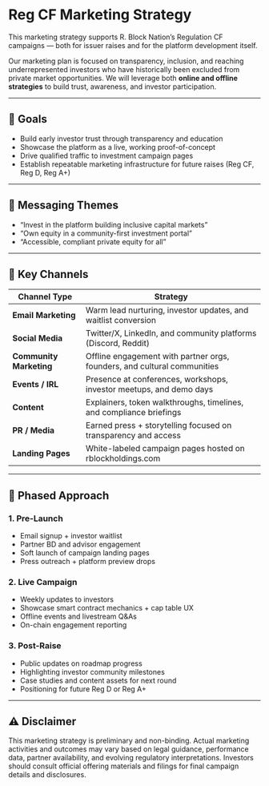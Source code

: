 # Reg CF Marketing Strategy

This marketing strategy supports R. Block Nation’s Regulation CF campaigns — both for issuer raises and for the platform development itself.

Our marketing plan is focused on transparency, inclusion, and reaching underrepresented investors who have historically been excluded from private market opportunities. We will leverage both **online and offline strategies** to build trust, awareness, and investor participation.

---

## 🎯 Goals

- Build early investor trust through transparency and education
- Showcase the platform as a live, working proof-of-concept
- Drive qualified traffic to investment campaign pages
- Establish repeatable marketing infrastructure for future raises (Reg CF, Reg D, Reg A+)

---

## 📢 Messaging Themes

- “Invest in the platform building inclusive capital markets”
- “Own equity in a community-first investment portal”
- “Accessible, compliant private equity for all”

---

## 📡 Key Channels

| Channel Type         | Strategy                                                                 |
|----------------------|--------------------------------------------------------------------------|
| **Email Marketing**  | Warm lead nurturing, investor updates, and waitlist conversion           |
| **Social Media**     | Twitter/X, LinkedIn, and community platforms (Discord, Reddit)           |
| **Community Marketing** | Offline engagement with partner orgs, founders, and cultural communities |
| **Events / IRL**     | Presence at conferences, workshops, investor meetups, and demo days      |
| **Content**          | Explainers, token walkthroughs, timelines, and compliance briefings      |
| **PR / Media**       | Earned press + storytelling focused on transparency and access           |
| **Landing Pages**    | White-labeled campaign pages hosted on rblockholdings.com                |

---

## 🧩 Phased Approach

### 1. **Pre-Launch**

- Email signup + investor waitlist
- Partner BD and advisor engagement
- Soft launch of campaign landing pages
- Press outreach + platform preview drops

### 2. **Live Campaign**

- Weekly updates to investors
- Showcase smart contract mechanics + cap table UX
- Offline events and livestream Q&As
- On-chain engagement reporting

### 3. **Post-Raise**

- Public updates on roadmap progress
- Highlighting investor community milestones
- Case studies and content assets for next round
- Positioning for future Reg D or Reg A+

---

## ⚠️ Disclaimer

This marketing strategy is preliminary and non-binding. Actual marketing activities and outcomes may vary based on legal guidance, performance data, partner availability, and evolving regulatory interpretations. Investors should consult official offering materials and filings for final campaign details and disclosures.

